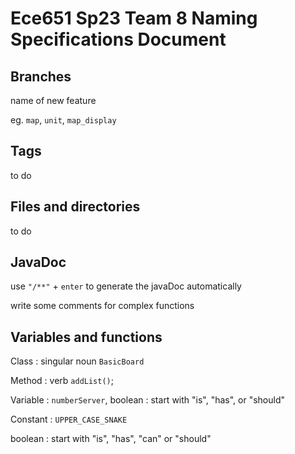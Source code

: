 Ece651 Sp23 Team 8 Naming Specifications Document
======================================
## Branches
name of new feature

eg. `map`, `unit`, `map_display`

## Tags
to do

## Files and directories
to do
## JavaDoc
use `"/**"` + `enter` to generate the javaDoc automatically

write some comments for complex functions
## Variables and functions
Class : singular noun `BasicBoard`

Method : verb `addList()`;

Variable : `numberServer`, boolean : start with "is", "has", or "should"

Constant : `UPPER_CASE_SNAKE`

boolean : start with "is", "has", "can" or "should"
